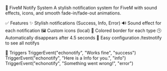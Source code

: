 🔔 FiveM Notify System
A stylish notification system for FiveM with sound effects, icons, and smooth fade-in/fade-out animations.

✅ Features
✨ Stylish notifications (Success, Info, Error)
🔊 Sound effect for each notification
🖼️ Custom icons (local)
🎨 Colored border for each type
🕓 Automatically disappears after 4.5 seconds
🔧 Easy configuration
/testnotify to see all notifys

📘 Triggers
TriggerEvent("echonotify", "Works fine", "success")
TriggerEvent("echonotify", "Here is a Info for you.", "info")
TriggerEvent("echonotify", "Something went wrong!", "error")
